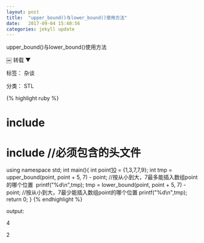 ```yaml
---
layout: post
title:  "upper_bound()与lower_bound()使用方法"
date:   2017-09-04 15:40:56
categories: jekyll update
---
```

upper_bound()与lower_bound()使用方法

￼
转载
▼

标签： 杂谈

分类： STL

{% highlight ruby %}
# include <iostream>
# include <algorithm> //必须包含的头文件
using namespace std;
int main(){
  int point[10]() = {1,3,7,7,9};
  int tmp = upper_bound(point, point + 5, 7) - point; //按从小到大，7最多能插入数组point的哪个位置 
  printf("%d\n",tmp);
  tmp = lower_bound(point, point + 5, 7) - point; //按从小到大，7最少能插入数组point的哪个位置
  printf("%d\n",tmp);
  return 0;
}
{% endhighlight %}

output:

4

2

